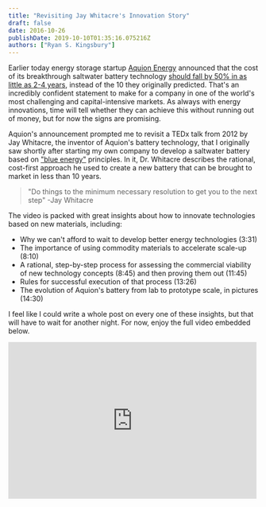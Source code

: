 ```yaml
---
title: "Revisiting Jay Whitacre's Innovation Story"
draft: false
date: 2016-10-26
publishDate: 2019-10-10T01:35:16.075216Z
authors: ["Ryan S. Kingsbury"]
---
```


Earlier today energy storage startup [Aquion Energy](http://aquionenergy.com/) announced that the cost of its breakthrough saltwater battery technology [should fall by 50% in as little as 2-4 years](http://energystoragereport.info/aquion-cuts-cost-reduction-target-eight-years/), instead of the 10 they originally predicted. That's an incredibly confident statement to make for a company in one of the world's most challenging and capital-intensive markets. As always with energy innovations, time will tell whether they can achieve this without running out of money, but for now the signs are promising. 

Aquion's announcement prompted me to revisit a TEDx talk from 2012 by Jay Whitacre, the inventor of Aquion's battery technology, that I originally saw shortly after starting my own company to develop a saltwater battery based on ["blue energy"](../untapped-clean-energy/) principles. In it, Dr. Whitacre describes the rational, cost-first approach he used to create a new battery that can be brought to market in less than 10 years.


>"Do things to the minimum necessary resolution to get you to the next step" -Jay Whitacre

The video is packed with great insights about how to innovate technologies based on new materials, including:

* Why we can't afford to wait to develop better energy technologies (3:31)
* The importance of using commodity materials to accelerate scale-up (8:10)
* A rational, step-by-step process for assessing the commercial viability of new technology concepts (8:45) and then proving them out (11:45)
* Rules for successful execution of that process (13:26)
* The evolution of Aquion's battery from lab to prototype scale, in pictures (14:30)

I feel like I could write a whole post on every one of these insights, but that will have to wait for another night. For now, enjoy the full video embedded below.

<iframe width="500" height="315" src="https://www.youtube.com/embed/vaMuxB4s5qI" frameborder="0" allowfullscreen></iframe>